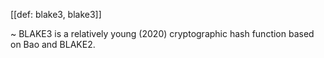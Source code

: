 [[def: blake3, blake3]]

~ BLAKE3 is a relatively young (2020) cryptographic hash function based on Bao and BLAKE2.

